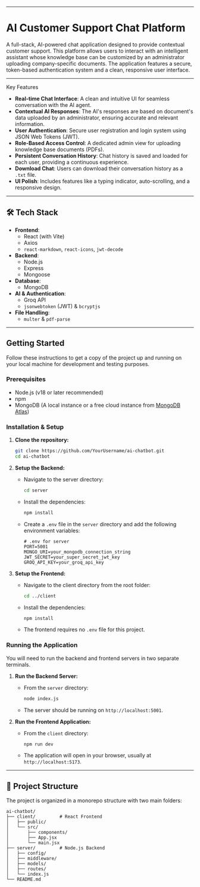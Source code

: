 
-----

# AI Customer Support Chat Platform

A full-stack, AI-powered chat application designed to provide contextual customer support. This platform allows users to interact with an intelligent assistant whose knowledge base can be customized by an administrator uploading company-specific documents. The application features a secure, token-based authentication system and a clean, responsive user interface. 

-----

Key Features

  * **Real-time Chat Interface**: A clean and intuitive UI for seamless conversation with the AI agent.
  * **Contextual AI Responses**: The AI's responses are based on document's data uploaded by an administrator, ensuring accurate and relevant information.
  * **User Authentication**: Secure user registration and login system using JSON Web Tokens (JWT).
  * **Role-Based Access Control**: A dedicated admin view for uploading knowledge base documents (PDFs).
  * **Persistent Conversation History**: Chat history is saved and loaded for each user, providing a continuous experience.
  * **Download Chat**: Users can download their conversation history as a `.txt` file.
  * **UI Polish**: Includes features like a typing indicator, auto-scrolling, and a responsive design.

-----

## 🛠️ Tech Stack

  * **Frontend**:
      * React (with Vite)
      * Axios
      * `react-markdown`, `react-icons`, `jwt-decode`
  * **Backend**:
      * Node.js
      * Express
      * Mongoose
  * **Database**:
      * MongoDB
  * **AI & Authentication**:
      * Groq API 
      * `jsonwebtoken` (JWT) & `bcryptjs`
  * **File Handling**:
      * `multer` & `pdf-parse`

-----

## Getting Started

Follow these instructions to get a copy of the project up and running on your local machine for development and testing purposes.

### **Prerequisites**

  * Node.js (v18 or later recommended)
  * npm
  * MongoDB (A local instance or a free cloud instance from [MongoDB Atlas](https://www.mongodb.com/cloud/atlas))

### **Installation & Setup**

1.  **Clone the repository:**

    ```bash
    git clone https://github.com/YourUsername/ai-chatbot.git
    cd ai-chatbot
    ```

2.  **Setup the Backend:**

      * Navigate to the server directory:
        ```bash
        cd server
        ```
      * Install the dependencies:
        ```bash
        npm install
        ```
      * Create a `.env` file in the `server` directory and add the following environment variables:
        ```env
        # .env for server
        PORT=5001
        MONGO_URI=your_mongodb_connection_string
        JWT_SECRET=your_super_secret_jwt_key
        GROQ_API_KEY=your_groq_api_key
        ```

3.  **Setup the Frontend:**

      * Navigate to the client directory from the root folder:
        ```bash
        cd ../client
        ```
      * Install the dependencies:
        ```bash
        npm install
        ```
      * The frontend requires no `.env` file for this project.

### **Running the Application**

You will need to run the backend and frontend servers in two separate terminals.

1.  **Run the Backend Server:**

      * From the `server` directory:
        ```bash
        node index.js
        ```
      * The server should be running on `http://localhost:5001`.

2.  **Run the Frontend Application:**

      * From the `client` directory:
        ```bash
        npm run dev
        ```
      * The application will open in your browser, usually at `http://localhost:5173`.

-----

## 📂 Project Structure

The project is organized in a monorepo structure with two main folders:

```
ai-chatbot/
├── client/         # React Frontend
│   ├── public/
│   └── src/
│       ├── components/
│       ├── App.jsx
│       └── main.jsx
├── server/         # Node.js Backend
│   ├── config/
│   ├── middleware/
│   ├── models/
│   ├── routes/
│   └── index.js
└── README.md
```